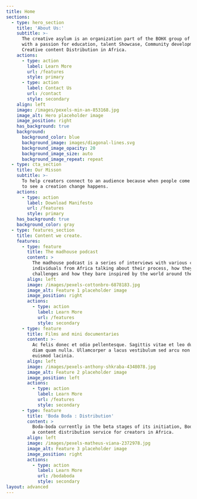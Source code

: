 ```yaml
---
title: Home
sections:
  - type: hero_section
    title: 'About Us:'
    subtitle: >-
      The creative asylum is an organization part of the BOHX group of companies
      with a passion for education, talent Showcase, Community development and
      Creative content Distribution in Africa.
    actions:
      - type: action
        label: Learn More
        url: /features
        style: primary
      - type: action
        label: Contact Us
        url: /contact
        style: secondary
    align: left
    image: /images/pexels-min-an-853168.jpg
    image_alt: Hero placeholder image
    image_position: right
    has_background: true
    background:
      background_color: blue
      background_image: images/diagonal-lines.svg
      background_image_opacity: 20
      background_image_size: auto
      background_image_repeat: repeat
  - type: cta_section
    title: Our Misson
    subtitle: >-
      To help creators connect to an audience because when people come together
      to see a creation change happens.
    actions:
      - type: action
        label: Download Manifesto
        url: /features
        style: primary
    has_background: true
    background_color: gray
  - type: features_section
    title: Content we create.
    features:
      - type: feature
        title: The madhouse podcast
        content: >
          The madhouse podcast is a series of interviews with various creative
          individuals from Africa talking about their process, how they overcome
          challenges and how they bare inspired by the world around them
        align: left
        image: /images/pexels-cottonbro-6878183.jpg
        image_alt: Feature 1 placeholder image
        image_position: right
        actions:
          - type: action
            label: Learn More
            url: /features
            style: secondary
      - type: feature
        title: Films and mini documentaries
        content: >-
          Ac felis donec et odio pellentesque. Sagittis vitae et leo duis ut
          diam quam nulla. Ullamcorper a lacus vestibulum sed arcu non odio
          euismod lacinia.
        align: left
        image: /images/pexels-anthony-shkraba-4348078.jpg
        image_alt: Feature 2 placeholder image
        image_position: left
        actions:
          - type: action
            label: Learn More
            url: /features
            style: secondary
      - type: feature
        title: 'Boda Boda : Distribution'
        content: >
          Boda-boda currently in the beta stages of its initiation, Boda-boda is
          a content distribution service for creators in Africa.
        align: left
        image: /images/pexels-matheus-viana-2372978.jpg
        image_alt: Feature 3 placeholder image
        image_position: right
        actions:
          - type: action
            label: Learn More
            url: /bodaboda
            style: secondary
layout: advanced
---
```

